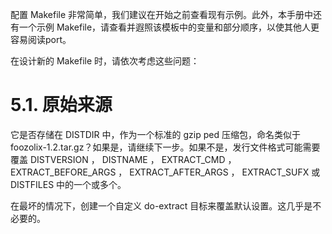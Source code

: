 配置 Makefile 非常简单，我们建议在开始之前查看现有示例。此外，本手册中还有一个示例 Makefile，请查看并遐照该模板中的变量和部分顺序，以使其他人更容易阅读port。

在设计新的 Makefile 时，请依次考虑这些问题：

# 5.1. 原始来源

它是否存储在 DISTDIR 中，作为一个标准的 gzip ped 压缩包，命名类似于 foozolix-1.2.tar.gz？如果是，请继续下一步。如果不是，发行文件格式可能需要覆盖 DISTVERSION ， DISTNAME ， EXTRACT_CMD ， EXTRACT_BEFORE_ARGS ， EXTRACT_AFTER_ARGS ， EXTRACT_SUFX 或 DISTFILES 中的一个或多个。

在最坏的情况下，创建一个自定义 do-extract 目标来覆盖默认设置。这几乎是不必要的。
